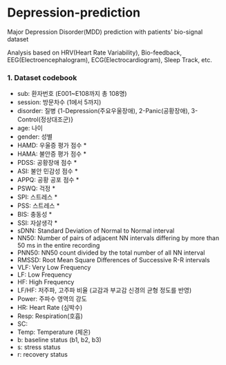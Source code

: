 # Depression-prediction

Major Depression Disorder(MDD) prediction with patients' bio-signal dataset

Analysis based on HRV(Heart Rate Variability), Bio-feedback, EEG(Electroencephalogram), ECG(Electrocardiogram), Sleep Track, etc.

### 1. Dataset codebook

* sub: 환자번호 (E001~E108까지 총 108명)
* session: 방문차수 (1에서 5까지)
* disorder: 질병 {1-Depression(주요우울장애), 2-Panic(공황장애), 3-Control(정상대조군)}
* age: 나이
* gender: 성별
* HAMD: 우울증 평가 점수 *
* HAMA: 불안증 평가 점수 *
* PDSS: 공황장애 점수 *
* ASI: 불안 민감성 점수 *
* APPQ: 공황 공포 점수 *
* PSWQ: 걱정 *
* SPI: 스트레스 *
* PSS: 스트레스 *
* BIS: 충동성 *
* SSI: 자살생각 *
* sDNN: Standard Deviation of Normal to Normal interval
* NN50: Number of pairs of adjacent NN intervals differing by more than 50 ms in the entire recording
* PNN50: NN50 count divided by the total number of all NN interval
* RMSSD: Root Mean Square Differences of Successive R-R intervals
* VLF: Very Low Frequency
* LF: Low Frequency
* HF: High Frequency
* LF/HF: 저주파, 고주파 비율 (교감과 부교감 신경의 균형 정도를 반영)
* Power: 주파수 영역의 강도
* HR: Heart Rate (심박수)
* Resp: Respiration(호흡)
* SC: 
* Temp: Temperature (체온)
* b: baseline status (b1, b2, b3)
* s: stress status 
* r: recovery status
